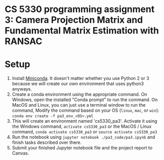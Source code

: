 # CS 5330 programming assignment 3: Camera Projection Matrix and Fundamental Matrix Estimation with RANSAC


# Setup
1. Install [Miniconda](https://conda.io/miniconda.html). It doesn't matter whether you use Python 2 or 3 because we will create our own environment that uses python3 anyways.
2. Create a conda environment using the appropriate command. On Windows, open the installed "Conda prompt" to run the command. On MacOS and Linux, you can just use a terminal window to run the command, Modify the command based on your OS (`linux`, `mac`, or `win`): `conda env create -f pa3_env_<OS>.yml`
3. This will create an environment named 'cs5330_pa3'. Activate it using the Windows command, `activate cs5330_pa3` or the MacOS / Linux command, `conda activate cs5330_pa3` or `source activate cs5330_pa3`
4. Run the notebook using `jupyter notebook ./pa3_code/pa3.ipynb` and finish tasks described over there.
5. Submit your finished Jupyter notebook file and the project report to Canvas.
